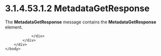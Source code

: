 <html dir="LTR" xmlns:mshelp="http://msdn.microsoft.com/mshelp" xmlns:ddue="http://ddue.schemas.microsoft.com/authoring/2003/5" xmlns:xlink="http://www.w3.org/1999/xlink" xmlns:tool="http://www.microsoft.com/tooltip">
    <head>
        <meta http-equiv="Content-Type" content="text/html; CHARSET=utf-8"></meta>
        <meta name="save" content="history"></meta>
        <title>3.1.4.53.1.2 MetadataGetResponse</title>
        <xml>
            <mshelp:toctitle title="3.1.4.53.1.2 MetadataGetResponse"></mshelp:toctitle>
            <mshelp:rltitle title="[MS-SSMDSWS-15]: MetadataGetResponse"></mshelp:rltitle>
            <mshelp:keyword index="A" term="41a27165-a354-490a-9bc8-4a77c32495ab"></mshelp:keyword>
            <mshelp:attr name="DCSext.ContentType" value="open specification"></mshelp:attr>
            <mshelp:attr name="AssetID" value="41a27165-a354-490a-9bc8-4a77c32495ab"></mshelp:attr>
            <mshelp:attr name="TopicType" value="kbRef"></mshelp:attr>
            <mshelp:attr name="DCSext.Title" value="[MS-SSMDSWS-15]: MetadataGetResponse" />
        </xml>
    </head>
    <body>
        <div id="header">
            <h1 class="heading">3.1.4.53.1.2 MetadataGetResponse</h1>
        </div>
        <div id="mainSection">
            <div id="mainBody">
                <div id="allHistory" class="saveHistory"></div>
                <div id="sectionSection0" class="section" name="collapseableSection">
                    

<p>The <b>MetadataGetResponse</b> message contains the <b>MetadataGetResponse</b>
element.</p>


                </div>
            </div>
        </div>
    </body>
</html>